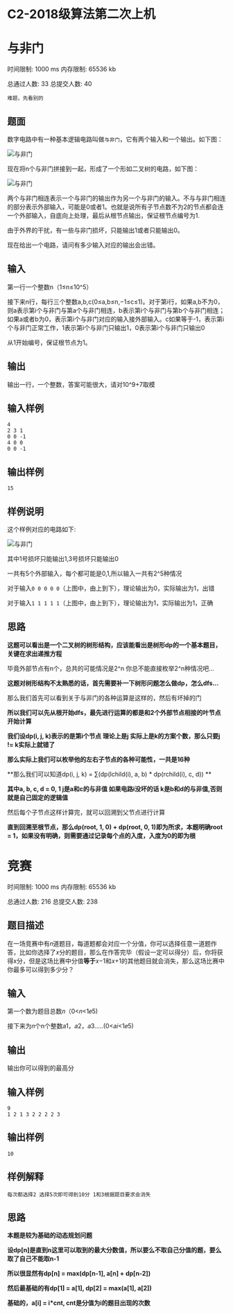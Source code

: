 # C2-2018级算法第二次上机

# 与非门

时间限制: 1000 ms 内存限制: 65536 kb

总通过人数: 33 总提交人数: 40

`难题，先看别的`

## 题面

数字电路中有一种基本逻辑电路叫做`与非门`，它有两个输入和一个输出。如下图：

![与非门](http://tva1.sinaimg.cn/large/007X8olVly1g7xu1qg1vpj30h303xjrd.jpg)

现在将n个与非门拼接到一起，形成了一个形如二叉树的电路，如下图：

![与非门](http://tva1.sinaimg.cn/large/007X8olVly1g7xu1y642oj309u04pmx1.jpg)

两个与非门相连表示一个与非门的输出作为另一个与非门的输入。不与与非门相连的部分表示外部输入，可能是0或者1。也就是说所有子节点数不为2的节点都会连一个外部输入，自底向上处理，最后从根节点输出，保证根节点编号为1.

由于外界的干扰，有一些与非门损坏，只能输出1或者只能输出0。

现在给出一个电路，请问有多少输入对应的输出会出错。

## 输入

第一行一个整数n（1≤n≤10^5）

接下来n行，每行三个整数a,b,c(0≤a,b≤n,−1≤c≤1)。对于第i行，如果a,b不为0，则a表示第i个与非门与第a个与非门相连，b表示第i个与非门与第b个与非门相连；如果a或者b为0，表示第i个与非门对应的输入接外部输入。c如果等于-1，表示第i个与非门正常工作，1表示第i个与非门只输出1，0表示第i个与非门只输出0

从1开始编号，保证根节点为1。

## 输出

输出一行，一个整数，答案可能很大，请对10^9+7取模

## 输入样例

```
4
2 3 1
0 0 -1
4 0 0
0 0 -1
```

## 输出样例

```
15
```

## 样例说明

这个样例对应的电路如下:

![与非门](http://tva1.sinaimg.cn/large/007X8olVly1g7xu1y642oj309u04pmx1.jpg)

其中1号损坏只能输出1,3号损坏只能输出0

一共有5个外部输入，每个都可能是0,1,所以输入一共有2^5种情况

对于输入`0 0 0 0 0`（上图中，由上到下），理论输出为0，实际输出为1，出错

对于输入`1 1 1 1 1`（上图中，由上到下），理论输出为1，实际输出为1，正确

## 思路

**这题可以看出是一个二叉树的树形结构，应该能看出是树形dp的一个基本题目，关键在求出递推方程**

毕竟外部节点有n个，总共的可能情况是2^n 你总不能直接枚举2^n种情况吧...

**这题对树形结构不太熟悉的话，首先需要补一下树形问题怎么做dp，怎么dfs...**

那么我们首先可以看到关于与非门的各种运算是这样的，然后有坏掉的门

**所以我们可以先从根开始dfs，最先进行运算的都是和2个外部节点相接的叶节点开始计算**

**我们设dp(i, j, k)表示的是第i个节点 理论上是j 实际上是k的方案个数，那么只要j != k实际上就错了**

**那么实际上我们可以枚举他的左右子节点的各种可能性，一共是16种**

**那么我们可以知道dp(i, j, k) = ∑(dp(lchild(i), a, b) \*  dp(rchild(i), c, d))    **

**其中a, b, c, d = 0, 1  j是a和c的与非值  如果电路i没坏的话 k是b和d的与非值,否则就是自己固定的逻辑值**

然后每个子节点这样计算完，就可以回溯到父节点进行计算

**直到回溯至根节点，那么dp(root, 1, 0) + dp(root, 0, 1)即为所求，本题明确root = 1，如果没有明确，则需要通过记录每个点的入度，入度为0的即为根**



# 竞赛

时间限制: 1000 ms 内存限制: 65536 kb

总通过人数: 216 总提交人数: 238

## 题目描述

在一场竞赛中有𝑛道题目，每道题都会对应一个分值，你可以选择任意一道题作答，比如你选择了𝑥分的题目，那么在作答完毕（假设一定可以得分）后，你将获得x分，但是这场比赛中分值**等于**𝑥−1和𝑥+1的其他题目就会消失，那么这场比赛中你最多可以得到多少分？

## 输入

第一个数为题目总数𝑛（0<𝑛<1𝑒5)

接下来为𝑛个n个整数𝑎1，𝑎2，𝑎3.....(0<𝑎𝑖<1𝑒5)

## 输出

输出你可以得到的最高分

## 输入样例

```
9
1 2 1 3 2 2 2 2 3
```

## 输出样例

```
10
```

## 样例解释

```
每次都选择2 选择5次即可得到10分 1和3根据题目要求会消失
```

## 思路

**本题是较为基础的动态规划问题**

**设dp[n]是直到n这里可以取到的最大分数值，所以要么不取自己分值的题，要么取了自己不能取n-1**

**所以很显然有dp[n] = max(dp[n-1], a[n] + dp[n-2])**

**然后最基础的有dp[1] = a[1], dp[2] = max(a[1], a[2])**

**基础的，a[i] = i\*cnt, cnt是分值为i的题目出现的次数**

